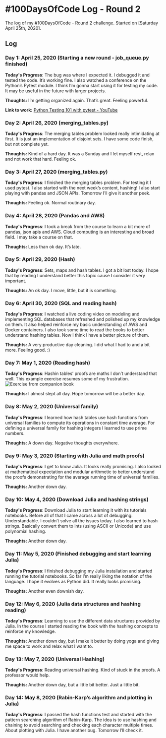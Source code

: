 # #100DaysOfCode Log - Round 2

The log of my #100DaysOfCode - Round 2 challenge. Started on [Saturday April 25th, 2020].

## Log

### Day 1: April 25, 2020 (Starting a new round - job_queue.py finished)

**Today's Progress**: The bug was where I expected it. I debugged it and tested the code. It’s working fine. I also watched a conference on the Python’s Pytest module. I think I’m gonna start using it for testing my code. It may be useful in the future with larger projects.

**Thoughts:** I’m getting organized again. That’s great. Feeling powerful.

**Link to work:** [Python Testing 101 with pytest - YouTube](https://www.youtube.com/watch?v=etosV2IWBF0)


### Day 2: April 26, 2020 (merging_tables.py)

**Today's Progress**: The merging tables problem looked really intimidating at first. It is just an implementation of disjoint sets. I have some code finish, but not complete yet.

**Thoughts:** Kind of a hard day. It was a Sunday and I let myself rest, relax and not work that hard. Feeling ok.


### Day 3: April 27, 2020 (merging_tables.py)

**Today's Progress**: I finished the merging tables problem. For testing it I used pytest. I also started with the next week’s content, hashing! I also start playing with pandas and JSON APIs. Tomorrow I’ll give it another peek.

**Thoughts:** Feeling ok. Normal routinary day.


### Day 4: April 28, 2020 (Pandas and AWS)

**Today's Progress**: I took a break from the course to learn a bit more of pandas, json apis and AWS. Cloud computing is an interesting and broad field. I may take a course on that.

**Thoughts:** Less than ok day. It’s late.


### Day 5: April 29, 2020 (Hash)

**Today's Progress**: Sets, maps and hash tables. I got a bit lost today. I hope that by reading I understand better this topic cause I consider it very important.

**Thoughts:** An ok day. I move, little, but it is something.


### Day 6: April 30, 2020 (SQL and reading hash)

**Today's Progress**: I watched a live coding video on modeling and implementing SQL databases that refreshed and polished up my knowledge on them. It also helped reinforce my basic understanding of AWS and Docker containers. I also took some time to read the books to better understand hashing tables. Now I think I have a better picture of them.

**Thoughts:** A very productive day cleaning. I did what I had to and a bit more. Feeling good. :)


### Day 7: May 1, 2020 (Reading hash)

**Today's Progress**: Hashin tables’ proofs are maths I don’t understand that well. This example exercise resumes some of my frustration.
![Exercise from companion book](https://pbs.twimg.com/media/EW_vjaJWsAAfKuh?format=png&name=small)

**Thoughts:** I almost slept all day. Hope tomorrow will be a better day.


### Day 8: May 2, 2020 (Universal family)

**Today's Progress**: I learned how hash tables use hash functions from universal families to compute its operations in constant time average. For defining a universal family for hashing integers I learned to use prime numbers.

**Thoughts:** A down day. Negative thoughts everywhere.


### Day 9: May 3, 2020 (Starting with Julia and math proofs)

**Today's Progress**: I get to know Julia. It looks really promising. I also looked at mathematical expectation and modular arithmetic to better understand the proofs demonstrating for the average running time of universal families.

**Thoughts:** Another down day.


### Day 10: May 4, 2020 (Download Julia and hashing strings)

**Today's Progress**: Download Julia to start learning it with its tutorials notebooks. Before all of that I came across a lot of debugging. Understandable. I couldn’t solve all the issues today. I also learned to hash strings. Basically convert them to ints (using ASCII or Unicode) and use polynomial hashing.

**Thoughts:** Another down day.


### Day 11: May 5, 2020 (Finished debugging and start learning Julia)

**Today's Progress**: I finished debugging my Julia installation and started running the tutorial notebooks. So far I’m really liking the notation of the language. I hope it evolves as Python did. It really looks promising.

**Thoughts:** Another even downish day.


### Day 12: May 6, 2020 (Julia data structures and hashing reading)

**Today's Progress**: Learning to use the different data structures provided by Julia. In the course I started reading the book with the hashing concepts to reinforce my knowledge.

**Thoughts:** Another down day, but I make it better by doing yoga and giving me space to work and relax what I want to.


### Day 13: May 7, 2020 (Universal Hashing)

**Today's Progress**: Reading universal hashing. Kind of stuck in the proofs. A professor would help.

**Thoughts:** Another down day, but a little bit better. Just a little bit.


### Day 14: May 8, 2020 (Rabin-Karp’s algorithm and plotting in Julia)

**Today's Progress**: I passed the hash functions test and started with the pattern searching algorithm of Rabin-Karp. The idea is to use hashing and chaining to avoid searching and checking each character multiple times.
About plotting with Julia. I have another bug. Tomorrow I’ll check it.
